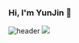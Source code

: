 ### Hi, I'm YunJin 👋

![header](https://capsule-render.vercel.app/api?type=wave&color=auto&height=300&section=header&text=capsule%20render&fontSize=90)
<img src="https://capsule-render.vercel.app/api?type=waving&color=auto&height=200&section=header&text=YunjinGithub!&fontSize=90" />
